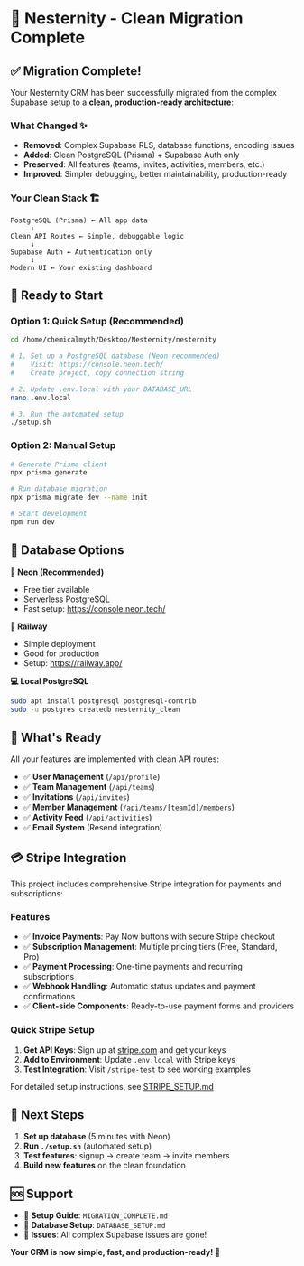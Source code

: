 # 🎉 Nesternity - Clean Migration Complete

## ✅ Migration Complete!

Your Nesternity CRM has been successfully migrated from the complex Supabase setup to a **clean, production-ready architecture**:

### What Changed ✨
- **Removed**: Complex Supabase RLS, database functions, encoding issues
- **Added**: Clean PostgreSQL (Prisma) + Supabase Auth only
- **Preserved**: All features (teams, invites, activities, members, etc.)
- **Improved**: Simpler debugging, better maintainability, production-ready

### Your Clean Stack 🏗️
```
PostgreSQL (Prisma) ← All app data
     ↓
Clean API Routes ← Simple, debuggable logic  
     ↓
Supabase Auth ← Authentication only
     ↓
Modern UI ← Your existing dashboard
```

## 🚀 Ready to Start

### Option 1: Quick Setup (Recommended)
```bash
cd /home/chemicalmyth/Desktop/Nesternity/nesternity

# 1. Set up a PostgreSQL database (Neon recommended)
#    Visit: https://console.neon.tech/
#    Create project, copy connection string

# 2. Update .env.local with your DATABASE_URL
nano .env.local

# 3. Run the automated setup
./setup.sh
```

### Option 2: Manual Setup
```bash
# Generate Prisma client
npx prisma generate

# Run database migration  
npx prisma migrate dev --name init

# Start development
npm run dev
```

## 🔧 Database Options

**🌟 Neon (Recommended)**
- Free tier available
- Serverless PostgreSQL
- Fast setup: https://console.neon.tech/

**🚂 Railway**  
- Simple deployment
- Good for production
- Setup: https://railway.app/

**💻 Local PostgreSQL**
```bash
sudo apt install postgresql postgresql-contrib
sudo -u postgres createdb nesternity_clean
```

## 📁 What's Ready

All your features are implemented with clean API routes:

- ✅ **User Management** (`/api/profile`)
- ✅ **Team Management** (`/api/teams`) 
- ✅ **Invitations** (`/api/invites`)
- ✅ **Member Management** (`/api/teams/[teamId]/members`)
- ✅ **Activity Feed** (`/api/activities`)
- ✅ **Email System** (Resend integration)

## 💳 Stripe Integration

This project includes comprehensive Stripe integration for payments and subscriptions:

### Features
- ✅ **Invoice Payments**: Pay Now buttons with secure Stripe checkout
- ✅ **Subscription Management**: Multiple pricing tiers (Free, Standard, Pro)
- ✅ **Payment Processing**: One-time payments and recurring subscriptions
- ✅ **Webhook Handling**: Automatic status updates and payment confirmations
- ✅ **Client-side Components**: Ready-to-use payment forms and providers

### Quick Stripe Setup
1. **Get API Keys**: Sign up at [stripe.com](https://stripe.com) and get your keys
2. **Add to Environment**: Update `.env.local` with Stripe keys
3. **Test Integration**: Visit `/stripe-test` to see working examples

For detailed setup instructions, see [STRIPE_SETUP.md](./STRIPE_SETUP.md)

## 🎯 Next Steps

1. **Set up database** (5 minutes with Neon)
2. **Run `./setup.sh`** (automated setup)
3. **Test features**: signup → create team → invite members
4. **Build new features** on the clean foundation

## 🆘 Support

- 📖 **Setup Guide**: `MIGRATION_COMPLETE.md`
- 🔧 **Database Setup**: `DATABASE_SETUP.md`  
- 🤝 **Issues**: All complex Supabase issues are gone!

**Your CRM is now simple, fast, and production-ready! 🚀**
